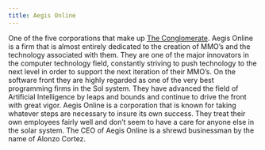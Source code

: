 ```yaml
---
title: Aegis Online
---
```


One of the five corporations that make up [The Conglomerate](../the_conglomerate). Aegis Online is a firm that is almost entirely dedicated to the creation of MMO’s and the technology associated with them. They are one of the major innovators in the computer technology field, constantly striving to push technology to the next level in order to support the next iteration of their MMO’s. On the software front they are highly regarded as one of the very best programming firms in the Sol system. They have advanced the field of Artificial Intelligence by leaps and bounds and continue to drive the front with great vigor. Aegis Online is a corporation that is known for taking whatever steps are necessary to insure its own success. They treat their own employees fairly well and don’t seem to have a care for anyone else in the solar system. The CEO of Aegis Online is a shrewd businessman by the name of Alonzo Cortez.
